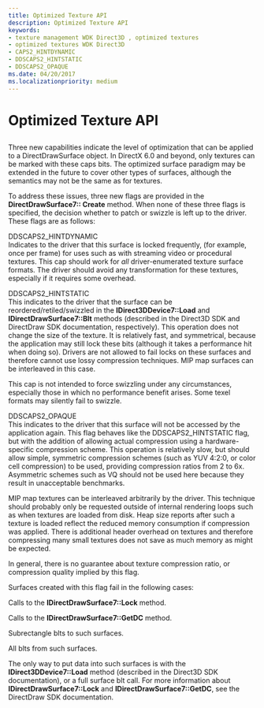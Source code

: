 ```yaml
---
title: Optimized Texture API
description: Optimized Texture API
keywords:
- texture management WDK Direct3D , optimized textures
- optimized textures WDK Direct3D
- CAPS2_HINTDYNAMIC
- DDSCAPS2_HINTSTATIC
- DDSCAPS2_OPAQUE
ms.date: 04/20/2017
ms.localizationpriority: medium
---
```


# Optimized Texture API


## <span id="ddk_optimized_texture_api_gg"></span><span id="DDK_OPTIMIZED_TEXTURE_API_GG"></span>


Three new capabilities indicate the level of optimization that can be applied to a DirectDrawSurface object. In DirectX 6.0 and beyond, only textures can be marked with these caps bits. The optimized surface paradigm may be extended in the future to cover other types of surfaces, although the semantics may not be the same as for textures.

To address these issues, three new flags are provided in the **DirectDrawSurface7:: Create** method. When none of these three flags is specified, the decision whether to patch or swizzle is left up to the driver. These flags are as follows:

<span id="DDSCAPS2_HINTDYNAMIC"></span><span id="ddscaps2_hintdynamic"></span>DDSCAPS2\_HINTDYNAMIC  
Indicates to the driver that this surface is locked frequently, (for example, once per frame) for uses such as with streaming video or procedural textures. This cap should work for *all* driver-enumerated texture surface formats. The driver should avoid any transformation for these textures, especially if it requires some overhead.

<span id="DDSCAPS2_HINTSTATIC"></span><span id="ddscaps2_hintstatic"></span>DDSCAPS2\_HINTSTATIC  
This indicates to the driver that the surface can be reordered/retiled/swizzled in the **IDirect3DDevice7::Load** and **IDirectDrawSurface7::Blt** methods (described in the Direct3D SDK and DirectDraw SDK documentation, respectively). This operation does not change the size of the texture. It is relatively fast, and symmetrical, because the application may still lock these bits (although it takes a performance hit when doing so). Drivers are not allowed to fail locks on these surfaces and therefore cannot use lossy compression techniques. MIP map surfaces can be interleaved in this case.

This cap is not intended to force swizzling under any circumstances, especially those in which no performance benefit arises. Some texel formats may silently fail to swizzle.

<span id="DDSCAPS2_OPAQUE"></span><span id="ddscaps2_opaque"></span>DDSCAPS2\_OPAQUE  
This indicates to the driver that this surface will not be accessed by the application again. This flag behaves like the DDSCAPS2\_HINTSTATIC flag, but with the addition of allowing actual compression using a hardware-specific compression scheme. This operation is relatively slow, but should allow simple, symmetric compression schemes (such as YUV 4:2:0, or color cell compression) to be used, providing compression ratios from 2 to 6x. Asymmetric schemes such as VQ should not be used here because they result in unacceptable benchmarks.

MIP map textures can be interleaved arbitrarily by the driver. This technique should probably only be requested outside of internal rendering loops such as when textures are loaded from disk. Heap size reports after such a texture is loaded reflect the reduced memory consumption if compression was applied. There is additional header overhead on textures and therefore compressing many small textures does not save as much memory as might be expected.

In general, there is no guarantee about texture compression ratio, or compression quality implied by this flag.

Surfaces created with this flag fail in the following cases:

Calls to the **IDirectDrawSurface7::Lock** method.

Calls to the **IDirectDrawSurface7::GetDC** method.

Subrectangle blts to such surfaces.

All blts from such surfaces.

The only way to put data into such surfaces is with the **IDirect3DDevice7::Load** method (described in the Direct3D SDK documentation), or a full surface blt call. For more information about **IDirectDrawSurface7::Lock** and **IDirectDrawSurface7::GetDC**, see the DirectDraw SDK documentation.

 

 





